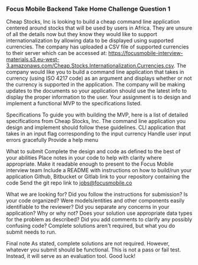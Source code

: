 ### Focus Mobile Backend Take Home Challenge Question 1
Cheap Stocks, Inc is looking to build a cheap command line application centered around stocks that will be used by users in Africa. They are unsure of all the details now but they know they would like to support internationalization by allowing data to be displayed using supported currencies. The company has uploaded a CSV file of supported currencies to their server which can be accessed at: https://focusmobile-interview-materials.s3.eu-west-3.amazonaws.com/Cheap.Stocks.Internationalization.Currencies.csv. 
The company would like you to build a command line application that takes in currency (using ISO 4217 code) as an argument and displays whether or not the currency is supported in the application.
The company will be making updates to the documents so your application should use the latest info to display the proper information to the user. Your assignment is to design and implement a functional MVP to the specifications listed.

Specifications
To guide you with building the MVP, here is a list of detailed specifications from Cheap Stocks, Inc. The command line application you design and implement should follow these guidelines.
CLI application that takes in an input flag corresponding to the input currency
Handle user input errors gracefully
Provide a help menu





What to submit
Complete the design and code as defined to the best of your abilities
Place notes in your code to help with clarity where appropriate. Make it readable enough to present to the Focus Mobile interview team
Include a README with instructions on how to build/run your application
Github, Bitbucket or Gitlab link to your repository containing the code
Send the git repo link to jobs@focusmobile.co

What we are looking for?
Did you follow the instructions for submission?
Is your code organized?
Were models/entities and other components easily identifiable to the reviewer?
Did you separate any concerns in your application? Why or why not?
Does your solution use appropriate data types for the problem as described?
Did you add comments to clarify any possibly confusing code?
Complete solutions aren't required, but what you do submit needs to run.

Final note
As stated, complete solutions are not required. However, whatever you submit should be functional. This is not a pass or fail test. Instead, it will serve as an evaluation tool.
Good luck!

